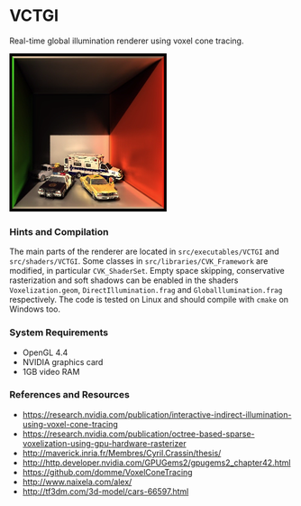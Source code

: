 VCTGI
=====

Real-time global illumination renderer using voxel cone tracing.

![Screenshot](Screenshot.png)

### Hints and Compilation

The main parts of the renderer are located in `src/executables/VCTGI` and `src/shaders/VCTGI`.  Some classes in `src/libraries/CVK_Framework` are modified, in particular `CVK_ShaderSet`.  Empty space skipping, conservative rasterization and soft shadows can be enabled in the shaders `Voxelization.geom`, `DirectIllumination.frag` and `Globalllumination.frag` respectively.  The code is tested on Linux and should compile with `cmake` on Windows too.

### System Requirements

* OpenGL 4.4
* NVIDIA graphics card
* 1GB video RAM

### References and Resources

* https://research.nvidia.com/publication/interactive-indirect-illumination-using-voxel-cone-tracing
* https://research.nvidia.com/publication/octree-based-sparse-voxelization-using-gpu-hardware-rasterizer
* http://maverick.inria.fr/Membres/Cyril.Crassin/thesis/
* http://http.developer.nvidia.com/GPUGems2/gpugems2_chapter42.html
* https://github.com/domme/VoxelConeTracing
* http://www.naixela.com/alex/
* http://tf3dm.com/3d-model/cars-66597.html
